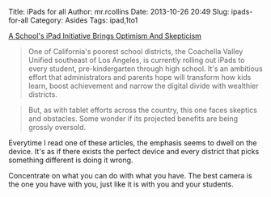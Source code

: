 Title: iPads for all
Author: mr.rcollins
Date: 2013-10-26 20:49
Slug: ipads-for-all
Category: Asides
Tags: ipad,1to1

[A School's iPad Initiative Brings Optimism And Skepticism](http://www.npr.org/blogs/alltechconsidered/2013/10/25/240731070/a-schools-ipad-initiative-brings-optimism-and-skepticism)

>One of California's poorest school districts, the Coachella Valley Unified southeast of Los Angeles, is currently rolling out iPads to every student, pre-kindergarten through high school. It's an ambitious effort that administrators and parents hope will transform how kids learn, boost achievement and narrow the digital divide with wealthier districts.

>But, as with tablet efforts across the country, this one faces skeptics and obstacles. Some wonder if its projected benefits are being grossly oversold. 

Everytime I read one of these articles, the emphasis seems to dwell on the device. It's as if there exists the perfect device and every district that picks something different is doing it wrong.

Concentrate on what you can do with what you have. The best camera is the one you have with you, just like it is with you and your students.

